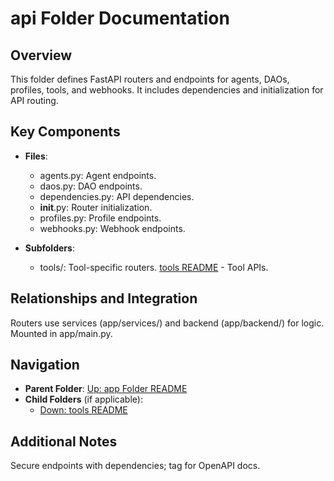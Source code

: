 # api Folder Documentation

## Overview
This folder defines FastAPI routers and endpoints for agents, DAOs, profiles, tools, and webhooks. It includes dependencies and initialization for API routing.

## Key Components
- **Files**:
  - agents.py: Agent endpoints.
  - daos.py: DAO endpoints.
  - dependencies.py: API dependencies.
  - __init__.py: Router initialization.
  - profiles.py: Profile endpoints.
  - webhooks.py: Webhook endpoints.

- **Subfolders**:
  - tools/: Tool-specific routers. [tools README](./tools/README.md) - Tool APIs.

## Relationships and Integration
Routers use services (app/services/) and backend (app/backend/) for logic. Mounted in app/main.py.

## Navigation
- **Parent Folder**: [Up: app Folder README](../README.md)
- **Child Folders** (if applicable): 
  - [Down: tools README](./tools/README.md)

## Additional Notes
Secure endpoints with dependencies; tag for OpenAPI docs.
